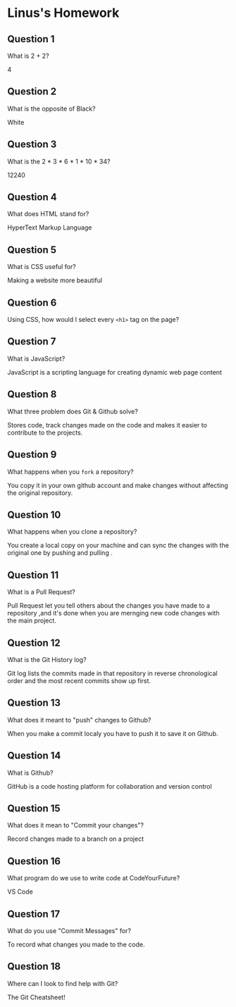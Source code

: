 # Linus's Homework

## Question 1

What is 2 + 2?

4

## Question 2

What is the opposite of Black?

White

## Question 3

What is the  2 * 3 * 6 * 1 * 10 * 34?

12240

## Question 4 

What does HTML stand for?

HyperText Markup Language 

## Question 5

What is CSS useful for?

Making a website more beautiful

## Question 6

Using CSS, how would I select every `<h1>` tag on the page?

<style>
h1 {

}
</style>

## Question 7

What is JavaScript?

JavaScript is a scripting language for creating dynamic web page content
## Question 8

What three problem does Git & Github solve?

Stores code, track changes made on the code  and makes it easier to contribute to the projects.
## Question 9

What happens when you `fork` a repository?

You copy it in your own github account and make changes without affecting the original repository.
## Question 10 

What happens when you clone a repository?

You create a local copy on your machine  and can sync the changes with the original one by pushing and pulling .
## Question 11

What is a Pull Request?

Pull Request  let you tell others about the changes you have made to a repository ,and it's done when you are mernging new code changes with the main project.
## Question 12

What is the Git History log?

Git log lists the commits made in that repository in reverse chronological order and the most recent commits show up first.

## Question 13

What does it meant to "push" changes to Github?

When you make a commit localy you have to push it to save it on Github.
## Question 14

What is Github?

GitHub is a code hosting platform for collaboration and version control
## Question 15

What does it mean to "Commit your changes"?

Record changes made to a branch on a project 
## Question 16

What program do we use to write code at CodeYourFuture?

VS Code
## Question 17

What do you use "Commit Messages" for?

To record what changes you made to the code.

## Question 18

Where can I look to find help with Git?

The Git Cheatsheet!
